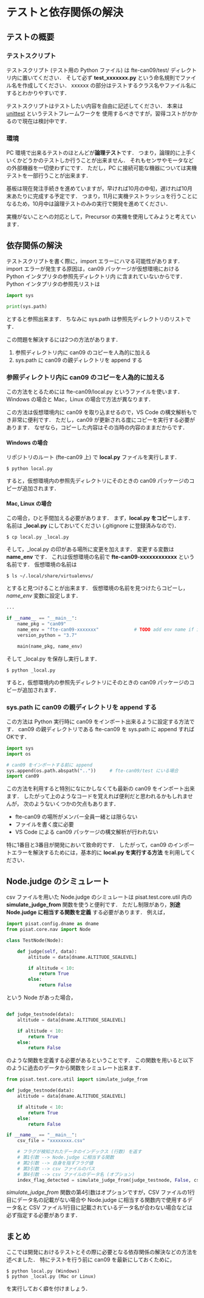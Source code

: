# テストと依存関係の解決

## テストの概要

### テストスクリプト

テストスクリプト (テスト用の Python ファイル) は fte-can09/test/ ディレクトリ内に置いてください．
そして必ず **test_xxxxxxx.py** という命名規則でファイル名を作成してください．
xxxxxx の部分はテストするクラス名やファイル名にするとわかりやすいです．

テストスクリプトはテストしたい内容を自由に記述してください．
本来は [unittest](https://docs.python.org/ja/3.6/library/unittest.html) というテストフレームワークを
使用するべきですが，習得コストがかかるので現在は検討中です．

### 環境

PC 環境で出来るテストのほとんどが**論理テスト**です．
つまり，論理的に上手くいくかどうかのテストしか行うことが出来ません．
それもセンサやモータなどの外部機器を一切使わずにです．
ただし，PC に接続可能な機器については実機テストを一部行うことが出来ます．

基板は現在発注手続きを進めていますが，早ければ10月の中旬，遅ければ10月末あたりに完成する予定です．
つまり，11月に実機テストラッシュを行うことになるため，10月中は論理テストのみの実行で開発を進めてください．

実機がないことへの対応として，Precursor の実機を使用してみようと考えています．

## 依存関係の解決

テストスクリプトを書く際に，import エラーにハマる可能性があります．
import エラーが発生する原因は，can09 パッケージが仮想環境における Python インタプリタの参照先ディレクトリ内
に含まれていないからです．
Python インタプリタの参照先リストは

```python
import sys

print(sys.path)
```

とすると参照出来ます．
ちなみに sys.path は参照先ディレクトリのリストです．

この問題を解決するには2つの方法があります．

1. 参照ディレクトリ内に can09 のコピーを人為的に加える
2. sys.path に can09 の親ディレクトリを append する

### 参照ディレクトリ内に can09 のコピーを人為的に加える

この方法をとるためには fte-can09/local.py というファイルを使います．
Windows の場合と Mac，Linux の場合で方法が異なります．

この方法は仮想環境内に can09 を取り込ませるので，VS Code の構文解析もでき非常に便利です．
ただし，can09 が更新される度にコピーを実行する必要があります．
なぜなら，コピーした内容はその当時の内容のままだからです．

#### Windows の場合

リポジトリのルート (fte-can09 上) で **local.py** ファイルを実行します．

```
$ python local.py
```

すると，仮想環境内の参照先ディレクトリにそのときの can09 パッケージのコピーが追加されます．


#### Mac, Linux の場合

この場合，ひと手間加える必要があります．
まず，**local.py をコピー**します．
名前は **_local.py** にしておいてください (.gitignore に登録済みなので)．

```
$ cp local.py _local.py
```

そして，_local.py の印がある場所に変更を加えます．
変更する変数は **name_env** です．
これは仮想環境の名前で **fte-can09-xxxxxxxxxxxx** という名前です．
仮想環境の名前は

```
$ ls ~/.local/share/virtualenvs/
```

とすると見つけることが出来ます．
仮想環境の名前を見つけたらコピーし，*name_env* 変数に設定します．

```python
...

if __name__ == "__main__":
    name_pkg = "can09"
    name_env = "fte-can09-xxxxxxx"             # TODO add env name if in Mac or Linux
    version_python = "3.7"

    main(name_pkg, name_env)
```

そして _local.py を保存し実行します．

```
$ python _local.py
```

すると，仮想環境内の参照先ディレクトリにそのときの can09 パッケージのコピーが追加されます．


### sys.path に can09 の親ディレクトリを append する

この方法は Python 実行時に can09 をインポート出来るように設定する方法です．
can09 の親ディレクトリである fte-can09 を sys.path に append すればOKです．

```python
import sys
import os

# can09 をインポートする前に append
sys.append(os.path.abspath(".."))     # fte-can09/test にいる場合
import can09
```

この方法を利用すると特別になにかしなくても最新の can09 をインポート出来ます．
したがって上のようなコードを覚えれば便利だと思われるかもしれませんが，
次のようないくつかの欠点もあります．

- fte-can09 の場所がメンバー全員一緒とは限らない
- ファイルを書く度に必要
- VS Code による can09 パッケージの構文解析が行われない

特に1番目と3番目が開発において致命的です．
したがって，can09 のインポートエラーを解決するためには，基本的に **local.py を実行する方法** を利用してください．


## Node.judge のシミュレート

csv ファイルを用いた Node.judge のシミュレートは pisat.test.core.util 内の **simulate_judge_from** 関数を使うと便利です．
ただし制限があり，**別途 Node.judge に相当する関数を定義** する必要があります．
例えば，

```python
import pisat.config.dname as dname
from pisat.core.nav import Node

class TestNode(Node):

    def judge(self, data):
        altitude = data[dname.ALTITUDE_SEALEVEL]

        if altitude < 10:
            return True
        else:
            return False
```

という Node があった場合，

```python

def judge_testnode(data):
    altitude = data[dname.ALTITUDE_SEALEVEL]

    if altitude < 10:
        return True
    else:
        return False
```

のような関数を定義する必要があるということです．
この関数を用いると以下のように過去のデータから関数をシミュレート出来ます．

```python
from pisat.test.core.util import simulate_judge_from

def judge_testnode(data):
    altitude = data[dname.ALTITUDE_SEALEVEL]

    if altitude < 10:
        return True
    else:
        return False

if __name__ == "__main__":
    csv_file = "xxxxxxxx.csv"

    # フラグが検知されたデータのインデックス (行数) を返す
    # 第1引数 --> Node.judge に相当する関数
    # 第2引数 --> 自身を指すフラグ値
    # 第3引数 --> csv ファイルのパス
    # 第4引数 --> csv ファイルのデータ名 (オプション)
    index_flag_detected = simulate_judge_from(judge_testnode, False, csv_file)
```

*simulate_judge_from* 関数の第4引数はオプションですが，CSV ファイルの1行目にデータ名の記載がない場合や
Node.judge に相当する関数内で使用するデータ名と CSV ファイル1行目に記載されているデータ名が合わない場合などは
必ず指定する必要があります．


## まとめ

ここでは開発におけるテストとその際に必要となる依存関係の解決などの方法を述べました．
特にテストを行う前に can09 を最新にしておくために，

```
$ python local.py (Windows)
$ python _local.py (Mac or Linux)
```

を実行しておく癖を付けましょう．
